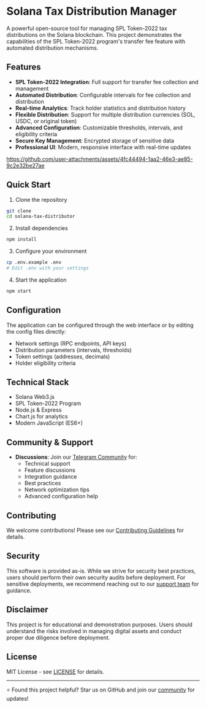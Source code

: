 # Solana Tax Distribution Manager

A powerful open-source tool for managing SPL Token-2022 tax distributions on the Solana blockchain. This project demonstrates the capabilities of the SPL Token-2022 program's transfer fee feature with automated distribution mechanisms.

## Features

- **SPL Token-2022 Integration**: Full support for transfer fee collection and management
- **Automated Distribution**: Configurable intervals for fee collection and distribution
- **Real-time Analytics**: Track holder statistics and distribution history
- **Flexible Distribution**: Support for multiple distribution currencies (SOL, USDC, or original token)
- **Advanced Configuration**: Customizable thresholds, intervals, and eligibility criteria
- **Secure Key Management**: Encrypted storage of sensitive data
- **Professional UI**: Modern, responsive interface with real-time updates




https://github.com/user-attachments/assets/4fc44494-1aa2-46e3-ae85-9c2e32be27ae






## Quick Start

1. Clone the repository
```bash
git clone 
cd solana-tax-distributor
```

2. Install dependencies
```bash
npm install
```

3. Configure your environment
```bash
cp .env.example .env
# Edit .env with your settings
```

4. Start the application
```bash
npm start
```

## Configuration

The application can be configured through the web interface or by editing the config files directly:

- Network settings (RPC endpoints, API keys)
- Distribution parameters (intervals, thresholds)
- Token settings (addresses, decimals)
- Holder eligibility criteria

## Technical Stack

- Solana Web3.js
- SPL Token-2022 Program
- Node.js & Express
- Chart.js for analytics
- Modern JavaScript (ES6+)

## Community & Support



- **Discussions**: Join our [Telegram Community](https://t.me/SolanaTaxPro) for:
  - Technical support
  - Feature discussions
  - Integration guidance
  - Best practices
  - Network optimization tips
  - Advanced configuration help

## Contributing

We welcome contributions! Please see our [Contributing Guidelines](CONTRIBUTING.md) for details.

## Security

This software is provided as-is. While we strive for security best practices, users should perform their own security audits before deployment. For sensitive deployments, we recommend reaching out to our [support team](https://t.me/SolanaTaxPro) for guidance.

## Disclaimer

This project is for educational and demonstration purposes. Users should understand the risks involved in managing digital assets and conduct proper due diligence before deployment.

## License

MIT License - see [LICENSE](LICENSE) for details.

---

⭐ Found this project helpful? Star us on GitHub and join our [community](https://t.me/SolanaTaxPro) for updates!

